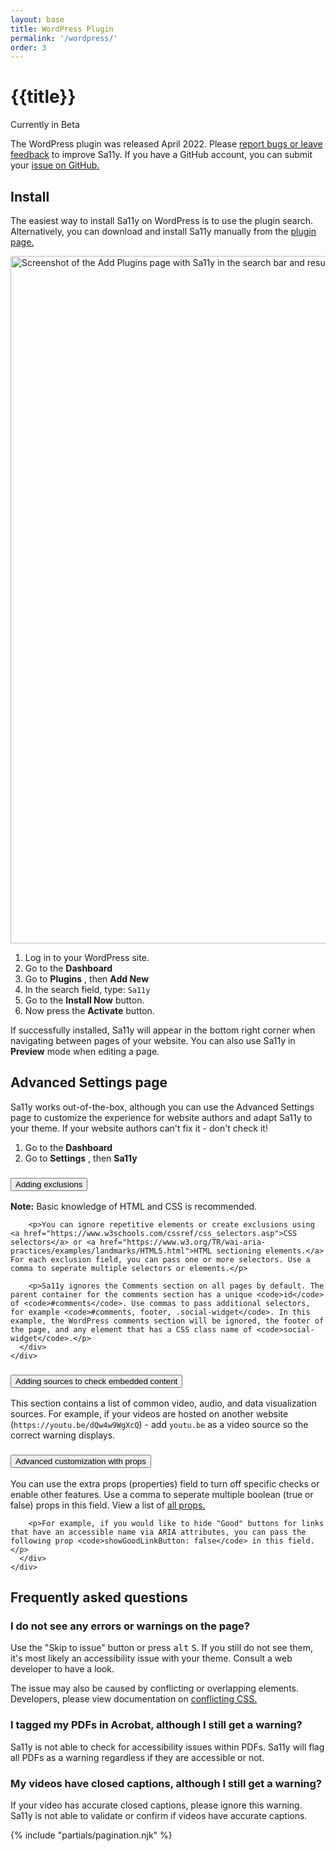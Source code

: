 ```yaml
---
layout: base
title: WordPress Plugin
permalink: '/wordpress/'
order: 3
---
```


<h1>{{title}} <i class="bi bi-wordpress"></i></h1>
<p class="lead">Currently in <span class="badge bg-secondary">Beta</span></p>
<p>The WordPress plugin was released April 2022. Please <a href="https://forms.gle/sjzK9XykETaoqZv99">report bugs or leave feedback</a> to improve Sa11y. If you have a GitHub account, you can submit your <a href="https://github.com/ryersondmp/sa11y/issues">issue on GitHub.</a></p>

<h2>Install</h2>
<p>The easiest way to install Sa11y on WordPress is to use the plugin search. Alternatively, you can download and install Sa11y manually from the <a href="https://wordpress.org/plugins/sa11y/">plugin page.</a></p>

<img width="1100" class="img-fluid img-thumbnail mb-4" alt="Screenshot of the Add Plugins page with Sa11y in the search bar and results." src="{{ '/images/screenshots/wordpress-add-plugin.webp' | url }}">
<ol>
    <li>Log in to your WordPress site.</li>
    <li>Go to the <strong>Dashboard</strong></li>
    <li>Go to <strong>Plugins</strong> <i class="bi bi-arrow-right"></i><span class="sr-only">, then</span> <strong>Add New</strong></li>
    <li>In the search field, type: <code>Sa11y</code></li>
    <li>Go to the <strong>Install Now</strong> button.</li>
    <li>Now press the <strong>Activate</strong> button.</li>
</ol>

<p>If successfully installed, Sa11y will appear in the bottom right corner when navigating between pages of your website. You can also use Sa11y in <strong>Preview</strong> mode when editing a page.</p>

<h2>Advanced Settings page</h2>
<p>Sa11y works out-of-the-box, although you can use the Advanced Settings page to customize the experience for website authors and adapt Sa11y to your theme. If your website authors can't fix it - don't check it!</p>
<ol>
    <li>Go to the <strong>Dashboard</strong></li>
    <li>Go to <strong>Settings</strong> <i class="bi bi-arrow-right"></i><span class="sr-only">, then</span> <strong>Sa11y</strong></li>
</ol>

<div class="accordion" id="accordionExample" style="max-width: 1000px;">
  <div class="accordion-item">
    <h3 class="accordion-header" id="headingOne">
      <button class="accordion-button collapsed" type="button" data-bs-toggle="collapse" data-bs-target="#collapseOne" aria-expanded="false" aria-controls="collapseOne">
        Adding exclusions
      </button>
    </h3>
    <div id="collapseOne" class="accordion-collapse collapse" aria-labelledby="headingOne" data-bs-parent="#accordionExample">
      <div class="accordion-body">
        <p class="alert alert-warning"><i class="bi bi-exclamation-octagon-fill"></i> <strong>Note:</strong> Basic knowledge of HTML and CSS is recommended.</p>

        <p>You can ignore repetitive elements or create exclusions using <a href="https://www.w3schools.com/cssref/css_selectors.asp">CSS selectors</a> or <a href="https://www.w3.org/TR/wai-aria-practices/examples/landmarks/HTML5.html">HTML sectioning elements.</a> For each exclusion field, you can pass one or more selectors. Use a comma to seperate multiple selectors or elements.</p>

        <p>Sa11y ignores the Comments section on all pages by default. The parent container for the comments section has a unique <code>id</code> of <code>#comments</code>. Use commas to pass additional selectors, for example <code>#comments, footer, .social-widget</code>. In this example, the WordPress comments section will be ignored, the footer of the page, and any element that has a CSS class name of <code>social-widget</code>.</p>
      </div>
    </div>
  </div>
  <div class="accordion-item">
    <h3 class="accordion-header" id="headingTwo">
      <button class="accordion-button collapsed" type="button" data-bs-toggle="collapse" data-bs-target="#collapseTwo" aria-expanded="false" aria-controls="collapseTwo">
        Adding sources to check embedded content
      </button>
    </h3>
    <div id="collapseTwo" class="accordion-collapse collapse" aria-labelledby="headingTwo" data-bs-parent="#accordionExample">
      <div class="accordion-body">
        <p>This section contains a list of common video, audio, and data visualization sources. For example, if your videos are hosted on another website (<code>https://youtu.be/dQw4w9WgXcQ</code>) - add <code>youtu.be</code> as a video source so the correct warning displays.</p>
      </div>
    </div>
  </div>
  <div class="accordion-item">
    <h3 class="accordion-header" id="headingThree">
      <button class="accordion-button collapsed" type="button" data-bs-toggle="collapse" data-bs-target="#collapseThree" aria-expanded="false" aria-controls="collapseThree">
        Advanced customization with props
      </button>
    </h3>
    <div id="collapseThree" class="accordion-collapse collapse" aria-labelledby="headingThree" data-bs-parent="#accordionExample">
      <div class="accordion-body">
        <p>You can use the extra props (properties) field to turn off specific checks or enable other features. Use a comma to seperate multiple boolean (true or false) props in this field. View a list of <a href="{{ '/developers/props/' | url}}">all props.</a></p>

        <p>For example, if you would like to hide "Good" buttons for links that have an accessible name via ARIA attributes, you can pass the following prop <code>showGoodLinkButton: false</code> in this field.</p>
      </div>
    </div>
  </div>
</div>


<h2>Frequently asked questions</h2>
<h3>I do not see any errors or warnings on the page?</h3>
<p>Use the "Skip to issue" button or press <kbd>alt</kbd> <kbd>S</kbd>. If you still do not see them, it's most likely an accessibility issue with your theme. Consult a web developer to have a look.</p>

<p>The issue may also be caused by conflicting or overlapping elements. Developers, please view documentation on <a href="{{ '/developers/conflicting-css/' | url }}">conflicting CSS.</a></p>

<h3>I tagged my PDFs in Acrobat, although I still get a warning?</h3>
<p>Sa11y is not able to check for accessibility issues within PDFs. Sa11y will flag all PDFs as a warning regardless if they are accessible or not.</p>

<h3>My videos have closed captions, although I still get a warning?</h3>
<p>If your video has accurate closed captions, please ignore this warning. Sa11y is not able to validate or confirm if videos have accurate captions.</p>



{% include "partials/pagination.njk" %}
